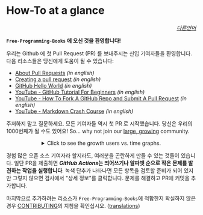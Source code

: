 # How-To at a glance

<div align="right" markdown="1">

*[다른언어](README.md#translations)*

</div>

**`Free-Programming-Books` 에 오신 것을 환영합니다!**

우리는 Github 에 첫 Pull Request (PR) 를 보내주시는 신입 기여자들을 환영합니다. 다음 리소스들은 당신에게 도움이 될 수 있습니다:

* [About Pull Requests](https://docs.github.com/en/pull-requests/collaborating-with-pull-requests/proposing-changes-to-your-work-with-pull-requests/about-pull-requests) *(in english)*
* [Creating a pull request](https://docs.github.com/en/pull-requests/collaborating-with-pull-requests/proposing-changes-to-your-work-with-pull-requests/creating-a-pull-request) *(in english)*
* [GitHub Hello World](https://docs.github.com/en/get-started/quickstart/hello-world) *(in english)*
* [YouTube - GitHub Tutorial For Beginners](https://www.youtube.com/watch?v=0fKg7e37bQE) *(in english)*
* [YouTube - How To Fork A GitHub Repo and Submit A Pull Request](https://www.youtube.com/watch?v=G1I3HF4YWEw) *(in english)*
* [YouTube - Markdown Crash Course](https://www.youtube.com/watch?v=HUBNt18RFbo) *(in english)*


주저하지 말고 질문하세요. 모든 기여자들 역시 첫 PR 로 시작했습니다. 당신은 우리의 1000번째가 될 수도 있어요! So... why not join our [large, growing](https://www.apiseven.com/en/contributor-graph?chart=contributorOverTime&repo=ebookfoundation/free-programming-books) community.

<details align="center" markdown="1">
<summary>Click to see the growth users vs. time graphs.</summary>

[![EbookFoundation/free-programming-books's Contributor over time Graph](https://contributor-overtime-api.apiseven.com/contributors-svg?chart=contributorOverTime&repo=ebookfoundation/free-programming-books)](https://www.apiseven.com/en/contributor-graph?chart=contributorOverTime&repo=ebookfoundation/free-programming-books)

[![EbookFoundation/free-programming-books's Monthly Active Contributors graph](https://contributor-overtime-api.apiseven.com/contributors-svg?chart=contributorMonthlyActivity&repo=ebookfoundation/free-programming-books)](https://www.apiseven.com/en/contributor-graph?chart=contributorMonthlyActivity&repo=ebookfoundation/free-programming-books)

</details>

경험 많은 오픈 소스 기여자라 할지라도, 여러분을 곤란하게 만들 수 있는 것들이 있습니다. 일단 PR을 제출하면 ***GitHub Actions*는 띄어쓰기나 알파벳 순으로 작은 문제를 발견하는 작업을 실행합니다**. 녹색 단추가 나타나면 모든 항목을 검토할 준비가 되어 있지만 그렇지 않으면 검사에서 "상세 정보"를 클릭합니다. 문제를 해결하고 PR에 커밋을 추가합니다.

마지막으로 추가하려는 리소스가 `Free-Programming-Books`에 적합한지 확실하지 않은 경우 [CONTRIBUTING](CONTRIBUTING-ko.md)의 지침을 확인십시오. ([translations](README.md#translations))

